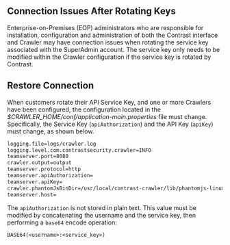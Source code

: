 <!--
title: "Configure Crawler to Connect to Contrast After Rotating Service Keys"
description: "Configure Crawler to Connect to Contrast After Rotating Service Keys."
tags: "troubleshoot authentication crawler configuration API Base64 phantomJS"
-->

## Connection Issues After Rotating Keys

Enterprise-on-Premises (EOP) administrators who are responsible for installation, configuration and administration of both the Contrast interface and Crawler may have connection issues when rotating the service key associated with the SuperAdmin account. The service key only needs to be modified within the Crawler configuration if the service key is rotated by Contrast.

## Restore Connection

When customers rotate their API Service Key, and one or more Crawlers have been configured, the configuration located in the *$CRAWLER_HOME/conf/application-main.properties* file must change. Specifically, the Service Key (`apiAuthorization`) and the API Key (`apiKey`) must change, as shown below. 

```bash
logging.file=logs/crawler.log
logging.level.com.contrastsecurity.crawler=INFO
teamserver.port=8080
crawler.output=output
teamserver.protocol=http
teamserver.apiAuthorization=
teamserver.apiKey=
crawler.phantomJsBinDir=/usr/local/contrast-crawler/lib/phantomjs-linux/bin/phantomjs
teamserver.host=
```

The `apiAuthorization` is not stored in plain text. This value must be modified by concatenating the username and the service key, then performing a `base64` encode operation:

```
BASE64(<username>:<service_key>)
```

 
